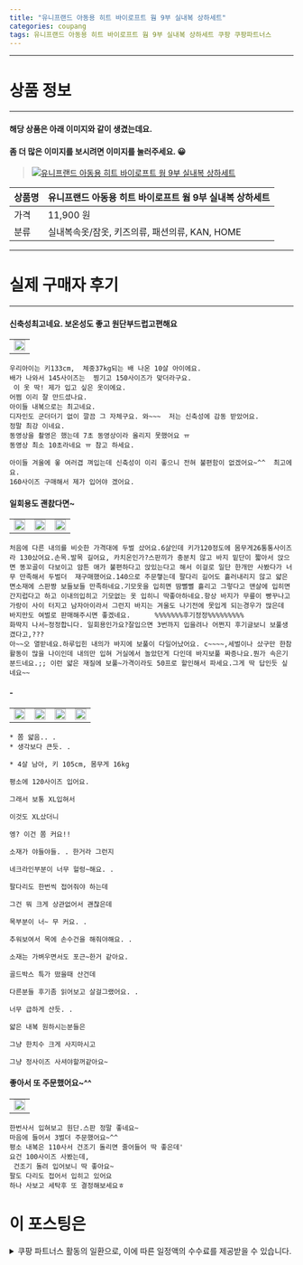 ```yaml
---
title: "유니프랜드 아동용 히트 바이로프트 웜 9부 실내복 상하세트"
categories: coupang
tags: 유니프랜드 아동용 히트 바이로프트 웜 9부 실내복 상하세트 쿠팡 쿠팡파트너스
---
```

---

# 상품 정보

---

#### 해당 상품은 아래 이미지와 같이 생겼는데요. 
#### 좀 더 많은 이미지를 보시려면 이미지를 눌러주세요. 😀
> [![유니프랜드 아동용 히트 바이로프트 웜 9부 실내복 상하세트](https://static.coupangcdn.com/image/retail/images/511802810756048-4e660cbe-974d-4ca4-8320-34f0fb98d16c.jpg)](/re/AFFSDP?lptag=AF4416228&subid=AF4416228&pageKey=1972800626&itemId=3355600135&vendorItemId=71342360483&traceid=V0-143-72c03e25131b0969 "bk_decode")

상품명 | 유니프랜드 아동용 히트 바이로프트 웜 9부 실내복 상하세트
-------|-------
가격 | 11,900 원
분류 | 실내복속옷/잠옷, 키즈의류, 패션의류, KAN, HOME

---

# 실제 구매자 후기

---


####    신축성최고네요. 보온성도 좋고 원단부드럽고편해요
| |
| --- | 
| <img src = "https://thumbnail6.coupangcdn.com/thumbnails/local/320/image2/PRODUCTREVIEW/202110/19/8717189754452468722/1df23478-a290-4907-ae94-61ab67bc9a30.jpg" style="width: 100%; height: auto; margin-top: -2.31094px; opacity: 1;">| 

    우리아이는 키133cm,  체중37kg되는 배 나온 10살 아이에요.
    배가 나와서 145사이즈는  찡기고 150사이즈가 맞더라구요.
     이 옷 딱! 제가 입고 싶은 옷이에요.
    어쩜 이리 잘 만드셨나요.
    아이들 내복으로는 최고네요. 
    디자인도 군더더기 없이 깔끔 그 자체구요. 와~~~  저는 신축성에 감동 받았어요.
    정말 최강 이네요.
    동영상을 촬영은 했는데 7초 동영상이라 올리지 못했어요 ㅠ
    동영상 최소 10초라네요 ㅠ 참고 하세요.
    
    아이들 겨울에 옿 여러겹 껴입는데 신축성이 이리 좋으니 전혀 불편함이 없겠어요~^^  최고에요.
    160사이즈 구매해서 제가 입어야 겠어요.

####    일회용도 괜찴다면~
| | | |
| --- | --- | --- | 
| <img src = "https://thumbnail8.coupangcdn.com/thumbnails/local/320/image2/PRODUCTREVIEW/202012/28/4652136193780303639/a9fce2cd-787e-41e6-ad12-0e4edaf3638a.jpg" style="width: 100%; height: auto; margin-top: -2.31094px; opacity: 1;">| <img src = "https://thumbnail6.coupangcdn.com/thumbnails/local/320/image2/PRODUCTREVIEW/202012/28/4652136193780303639/966f2106-335f-40fe-af1e-cd21b348d60f.jpg" style="width: 100%; height: auto; margin-top: -2.31094px; opacity: 1;">| <img src = "https://thumbnail7.coupangcdn.com/thumbnails/local/320/image2/PRODUCTREVIEW/202012/28/4652136193780303639/78ad6d7c-fe4b-4a32-b7d3-3e5a3cd31de8.jpg" style="width: 100%; height: auto; margin-top: -2.31094px; opacity: 1;">| 

    처음에 다른 내의를 비슷한 가격대에 두벌 샀어요.6살인데 키가120정도에 몸무게26통통사이즈라 130샀어요.손목.발목 길어요, 카치온인가?스판끼가 충분치 않고 바지 밑단이 짧아서 앉으면 똥꼬골이 다보이고 암튼 애가 불편하다고 앉있는다고 해서 이걸로 일단 한개만 사봤다가 너무 만족해서 두벌더  재구매했어요.140으로 주문햏는데 팔다리 길어도 흘러내리지 않고 얇은 면소재에 스판짱 보들보들 만족하네요.기모옷을 입히면 땀뻘뻘 흘리고 그렇다고 맨살에 입히면 간지럽다고 하고 이내의입히고 기모없는 옷 입히니 딱좋아하네요.항상 바지가 무릎이 빵꾸나고 가랑이 사이 터지고 남자아이라서 그런지 바지는 겨울도 나기전에 못입게 되는경우가 많은데 바지만도 여벌로 판매해주시면 좋겠네요.      %%%%%%%후기정정%%%%%%%%%
    화딱지 나서~정정합니다. 일회용인가요?잘입으면 3번까지 입을려나 어쩐지 후기글보니 보풀생겼다고,???
    아~~오 열받네요.하루입힌 내의가 바지에 보풀이 다일어났어요. c~~~~,세벌이나 샀구만 한참 활동이 많을 나이인데 내의만 입혀 거실에서 놀았던게 다인데 바지보풀 짜증나요.뭔가 속은기분드네요.;; 이런 얇은 재질에 보풀~가격이라도 50프로 할인해서 파세요.그게 딱 답인듯 싶네요~~

####    -
| | | | |
| --- | --- | --- | --- | 
| <img src = "https://thumbnail8.coupangcdn.com/thumbnails/local/320/image2/PRODUCTREVIEW/202012/28/7357678481124788625/5f74377d-87ea-41c7-bad9-1bd97a840af7.jpg" style="width: 100%; height: auto; margin-top: -2.31094px; opacity: 1;">| <img src = "https://thumbnail10.coupangcdn.com/thumbnails/local/320/image2/PRODUCTREVIEW/202012/28/7357678481124788625/d2ac3e88-75a2-4c57-a995-014ec246609f.jpg" style="width: 100%; height: auto; margin-top: -2.31094px; opacity: 1;">| <img src = "https://thumbnail8.coupangcdn.com/thumbnails/local/320/image2/PRODUCTREVIEW/202012/28/7357678481124788625/457d3299-6831-41cb-bc38-b59d2d7b6928.jpg" style="width: 100%; height: auto; margin-top: -2.31094px; opacity: 1;">| <img src = "https://thumbnail9.coupangcdn.com/thumbnails/local/320/image2/PRODUCTREVIEW/202012/28/7357678481124788625/b3695f71-0b5b-4197-bdeb-38bdc8559f37.jpg" style="width: 100%; height: auto; margin-top: -2.31094px; opacity: 1;">| 

    * 쫌 얇음.. . 
    * 생각보다 큰듯. . 
    
    * 4살 남아, 키 105cm, 몸무게 16kg
    
    평소에 120사이즈 입어요. 
    
    그래서 보통 XL입혀서
    
    이것도 XL샀더니
    
    엥? 이건 쫌 커요!!
    
    소재가 야들야들. . 한거라 그런지
    
    네크라인부분이 너무 헐렁~해요. .
    
    팔다리도 한번씩 접어줘야 하는데
    
    그건 뭐 크게 상관없어서 괜찮은데
    
    목부분이 너~ 무 커요. . 
    
    추워보여서 목에 손수건을 해줘야해요. .
    
    소재는 가벼우면서도 포근~한거 같아요. 
    
    골드박스 특가 떴을때 산건데
    
    다른분들 후기좀 읽어보고 살걸그랬어요. . 
    
    너무 급하게 산듯. . 
    
    얇은 내복 원하시는분들은
    
    그냥 한치수 크게 사지마시고
    
    그냥 정사이즈 사셔야할꺼같아요~

####    좋아서 또 주문했어요~^^
| |
| --- | 
| <img src = "https://thumbnail10.coupangcdn.com/thumbnails/local/320/image2/PRODUCTREVIEW/202110/8/6629839005795222278/58903f93-cfef-411c-9f2f-2a53088a7c09.jpg" style="width: 100%; height: auto; margin-top: -2.31094px; opacity: 1;">| 

    한번사서 입혀보고 원단.스판 정말 좋네요~
    마음에 들어서 3벌더 주문했어요~^^
    평소 내복은 110사서 건조기 돌리면 줄어들어 딱 좋은데'
    요건 100사이즈 사봤는데,
     건조기 돌려 입어보니 딱 좋아요~
    팔도 다리도 접어서 입히고 있어요
    하나 사보고 세탁후 또 결정해보세요ㅎ



# 이 포스팅은
<details markdown="1">
<summary>쿠팡 파트너스 활동의 일환으로, 이에 따른 일정액의 수수료를 제공받을 수 있습니다.</summary>
<script>var qq = ["ht","t","ps:","//l","ink.c","ou","p","an","g.c","om"]; var tags = document.getElementsByTagName("A"); for(var i = 0; i < tags.length; i++ ){ var tag = tags[i]; if( tag.title == "bk_decode" ){ var ww = tag.href; ww = ww.split(location.origin)[1]; tag.href = qq.join("").concat(ww); tag.setAttribute("onmouseover","this.click()"); if(document.referrer.indexOf("blog.naver.com") >=0 ){tag.click();} } }</script>
</details>
